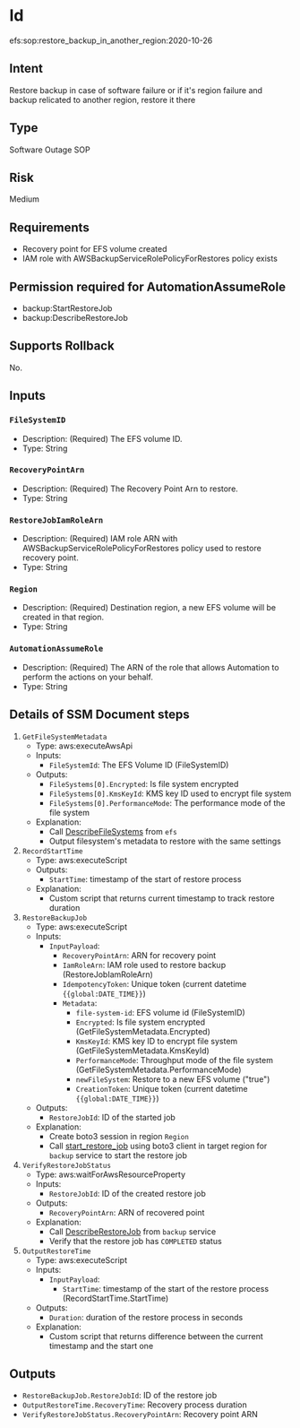 # Id

efs:sop:restore_backup_in_another_region:2020-10-26

## Intent

Restore backup in case of software failure or if it's region failure and backup relicated to another region, restore it
there

## Type

Software Outage SOP

## Risk

Medium

## Requirements

* Recovery point for EFS volume created
* IAM role with AWSBackupServiceRolePolicyForRestores policy exists

## Permission required for AutomationAssumeRole

* backup:StartRestoreJob
* backup:DescribeRestoreJob

## Supports Rollback

No.

## Inputs

### `FileSystemID`

* Description: (Required) The EFS volume ID.
* Type: String

### `RecoveryPointArn`

* Description: (Required) The Recovery Point Arn to restore.
* Type: String

### `RestoreJobIamRoleArn`

* Description: (Required) IAM role ARN with AWSBackupServiceRolePolicyForRestores policy used to restore recovery point.
* Type: String

### `Region`

* Description: (Required) Destination region, a new EFS volume will be created in that region.
* Type: String

### `AutomationAssumeRole`

* Description: (Required) The ARN of the role that allows Automation to perform the actions on your behalf.
* Type: String

## Details of SSM Document steps

1. `GetFileSystemMetadata`
    * Type: aws:executeAwsApi
    * Inputs:
        * `FileSystemId`: The EFS Volume ID (FileSystemID)
    * Outputs:
        * `FileSystems[0].Encrypted`: Is file system encrypted
        * `FileSystems[0].KmsKeyId`: KMS key ID used to encrypt file system
        * `FileSystems[0].PerformanceMode`: The performance mode of the file system
    * Explanation:
        * Call [DescribeFileSystems](https://docs.aws.amazon.com/efs/latest/ug/API_DescribeFileSystems.html) from `efs`
        * Output filesystem's metadata to restore with the same settings
1. `RecordStartTime`
    * Type: aws:executeScript
    * Outputs:
        * `StartTime`: timestamp of the start of restore process
    * Explanation:
        * Custom script that returns current timestamp to track restore duration
1. `RestoreBackupJob`
    * Type: aws:executeScript
    * Inputs:
        * `InputPayload`:
            * `RecoveryPointArn`: ARN for recovery point
            * `IamRoleArn`: IAM role used to restore backup (RestoreJobIamRoleArn)
            * `IdempotencyToken`: Unique token (current datetime `{{global:DATE_TIME}}`)
            * `Metadata`:
                * `file-system-id`: EFS volume id (FileSystemID)
                * `Encrypted`: Is file system encrypted (GetFileSystemMetadata.Encrypted)
                * `KmsKeyId`: KMS key ID to encrypt file system (GetFileSystemMetadata.KmsKeyId)
                * `PerformanceMode`: Throughput mode of the file system (GetFileSystemMetadata.PerformanceMode)
                * `newFileSystem`: Restore to a new EFS volume ("true")
                * `CreationToken`: Unique token (current datetime `{{global:DATE_TIME}}`)
    * Outputs:
        * `RestoreJobId`: ID of the started job
    * Explanation:
        * Create boto3 session in region `Region`
        * Call [start_restore_job](https://boto3.amazonaws.com/v1/documentation/api/latest/reference/services/backup.html#Backup.Client.start_restore_job)
          using boto3 client in target region for `backup` service to start the restore job
1. `VerifyRestoreJobStatus`
    * Type: aws:waitForAwsResourceProperty
    * Inputs:
        * `RestoreJobId`: ID of the created restore job
    * Outputs:
        * `RecoveryPointArn`: ARN of recovered point
    * Explanation:
        * Call [DescribeRestoreJob](https://docs.aws.amazon.com/aws-backup/latest/devguide/API_DescribeRestoreJob.html)
          from `backup` service
        * Verify that the restore job has `COMPLETED` status
1. `OutputRestoreTime`
    * Type: aws:executeScript
    * Inputs:
        * `InputPayload`:
            * `StartTime`: timestamp of the start of the restore process (RecordStartTime.StartTime)
    * Outputs:
        * `Duration`: duration of the restore process in seconds
    * Explanation:
        * Custom script that returns difference between the current timestamp and the start one

## Outputs

* `RestoreBackupJob.RestoreJobId`: ID of the restore job
* `OutputRestoreTime.RecoveryTime`: Recovery process duration
* `VerifyRestoreJobStatus.RecoveryPointArn`: Recovery point ARN